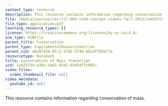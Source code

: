 ```yaml
---
content_type: resource
description: This resource contains information regarding conservation of mass.
file: /media/courses/res-tll-004-stem-concept-videos-fall-2013/1a425734e26e4a6391e563d54f7c995c_MITRES_TLL-004F13_ConvMass.pdf
file_type: application/pdf
learning_resource_types: []
license: https://creativecommons.org/licenses/by-nc-sa/4.0/
ocw_type: OCWFile
parent_title: Conservation
parent_type: SupplementalResourceSection
parent_uid: a8a8f424-8fc2-57db-3740-6b1dff82bf3e
resourcetype: Document
title: Conservation of Mass Transcript
uid: 1a425734-e26e-4a63-91e5-63d54f7c995c
video_files:
  video_thumbnail_file: null
video_metadata:
  youtube_id: null
---
```

This resource contains information regarding conservation of mass.